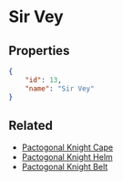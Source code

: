 # Sir Vey

<no description available>

## Properties

```json
{
    "id": 13,
    "name": "Sir Vey"
}
```

## Related

- [Pactogonal Knight Cape](../items/704-pactogonal-knight-cape.md)
- [Pactogonal Knight Helm](../items/702-pactogonal-knight-helm.md)
- [Pactogonal Knight Belt](../items/703-pactogonal-knight-belt.md)

